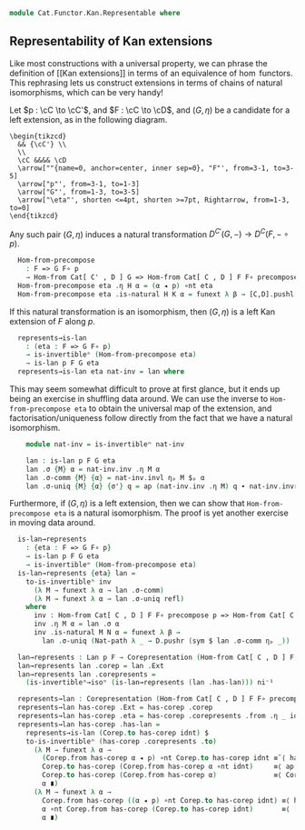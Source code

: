 <!--
```agda
open import Cat.Functor.Hom.Representable
open import Cat.Functor.Naturality
open import Cat.Functor.Kan.Base
open import Cat.Functor.Compose
open import Cat.Functor.Base
open import Cat.Functor.Hom
open import Cat.Prelude

import Cat.Reasoning
```
-->

```agda
module Cat.Functor.Kan.Representable where
```

## Representability of Kan extensions

Like most constructions with a universal property, we can phrase the
definition of [[Kan extensions]] in terms of an equivalence of $\hom$
functors. This rephrasing lets us construct extensions in terms of
chains of natural isomorphisms, which can be very handy!

<!--
```agda
module _
  {o ℓ o' ℓ'}
  {C : Precategory o ℓ} {C' : Precategory o ℓ} {D : Precategory o' ℓ'}
  {p : Functor C C'} {F : Functor C D} {G : Functor C' D}
  where
  private
    module C = Cat.Reasoning C
    module C' = Cat.Reasoning C'
    module D = Cat.Reasoning D
    module [C',D] = Cat.Reasoning Cat[ C' , D ]
    module [C,D] = Cat.Reasoning Cat[ C , D ]
    open Functor
    open _=>_
    open is-lan
    open Corepresentation
    open Isoⁿ
```
-->

Let $p : \cC \to \cC'$, and $F : \cC \to \cD$, and $(G, \eta)$ be
a candidate for a left extension, as in the following diagram.

~~~{.quiver}
\begin{tikzcd}
  && {\cC'} \\
  \\
  \cC &&&& \cD
  \arrow[""{name=0, anchor=center, inner sep=0}, "F"', from=3-1, to=3-5]
  \arrow["p"', from=3-1, to=1-3]
  \arrow["G"', from=1-3, to=3-5]
  \arrow["\eta"', shorten <=4pt, shorten >=7pt, Rightarrow, from=1-3, to=0]
\end{tikzcd}
~~~

Any such pair $(G, \eta)$ induces a natural transformation
$D^{C'}(G, -) \to D^{C}(F, - \circ p)$.

```agda
  Hom-from-precompose
    : F => G F∘ p
    → Hom-from Cat[ C' , D ] G => Hom-from Cat[ C , D ] F F∘ precompose p
  Hom-from-precompose eta .η H α = (α ◂ p) ∘nt eta
  Hom-from-precompose eta .is-natural H K α = funext λ β → [C,D].pushl ◂-distribl
```

If this natural transformation is an isomorphism, then $(G, \eta)$ is a
left Kan extension of $F$ along $p$.

```agda
  represents→is-lan
    : (eta : F => G F∘ p)
    → is-invertibleⁿ (Hom-from-precompose eta)
    → is-lan p F G eta
  represents→is-lan eta nat-inv = lan where
```

This may seem somewhat difficult to prove at first glance, but it ends
up being an exercise in shuffling data around. We can use the inverse
to `Hom-from-precompose eta` to obtain the universal map of the extension, and
factorisation/uniqueness follow directly from the fact that we have
a natural isomorphism.

```agda
    module nat-inv = is-invertibleⁿ nat-inv

    lan : is-lan p F G eta
    lan .σ {M} α = nat-inv.inv .η M α
    lan .σ-comm {M} {α} = nat-inv.invl ηₚ M $ₚ α
    lan .σ-uniq {M} {α} {σ'} q = ap (nat-inv.inv .η M) q ∙ nat-inv.invr ηₚ M $ₚ σ'
```

Furthermore, if $(G, \eta)$ is a left extension, then we can show that
`Hom-from-precompose eta` is a natural isomorphism. The proof is yet another
exercise in moving data around.

```agda
  is-lan→represents
    : {eta : F => G F∘ p}
    → is-lan p F G eta
    → is-invertibleⁿ (Hom-from-precompose eta)
  is-lan→represents {eta} lan =
    to-is-invertibleⁿ inv
      (λ M → funext λ α → lan .σ-comm)
      (λ M → funext λ α → lan .σ-uniq refl)
    where
      inv : Hom-from Cat[ C , D ] F F∘ precompose p => Hom-from Cat[ C' , D ] G
      inv .η M α = lan .σ α
      inv .is-natural M N α = funext λ β →
        lan .σ-uniq (Nat-path λ _ → D.pushr (sym $ lan .σ-comm ηₚ _))
```

<!--
```agda
module _
  {o ℓ o' ℓ'}
  {C : Precategory o ℓ} {C' : Precategory o ℓ} {D : Precategory o' ℓ'}
  {p : Functor C C'} {F : Functor C D}
  where
  private
    module C = Cat.Reasoning C
    module C' = Cat.Reasoning C'
    module D = Cat.Reasoning D
    module [C',D] = Cat.Reasoning Cat[ C' , D ]
    module [C,D] = Cat.Reasoning Cat[ C , D ]
    open Functor
    open _=>_
    open Lan
    open is-lan
    open Corepresentation
    open Isoⁿ
```
-->

```agda
  lan→represents : Lan p F → Corepresentation (Hom-from Cat[ C , D ] F F∘ precompose p)
  lan→represents lan .corep = lan .Ext
  lan→represents lan .corepresents =
    (is-invertibleⁿ→isoⁿ (is-lan→represents (lan .has-lan))) ni⁻¹

  represents→lan : Corepresentation (Hom-from Cat[ C , D ] F F∘ precompose p) → Lan p F
  represents→lan has-corep .Ext = has-corep .corep
  represents→lan has-corep .eta = has-corep .corepresents .from .η _ idnt
  represents→lan has-corep .has-lan =
    represents→is-lan (Corep.to has-corep idnt) $
    to-is-invertibleⁿ (has-corep .corepresents .to)
      (λ M → funext λ α →
        (Corep.from has-corep α ◂ p) ∘nt Corep.to has-corep idnt ≡˘⟨ has-corep .corepresents .from .is-natural _ _ _ $ₚ idnt ⟩
        Corep.to has-corep (Corep.from has-corep α ∘nt idnt)     ≡⟨ ap (Corep.to has-corep) ([C',D].idr _) ⟩
        Corep.to has-corep (Corep.from has-corep α)              ≡⟨ Corep.ε has-corep α ⟩
        α ∎)
      (λ M → funext λ α →
        Corep.from has-corep ((α ◂ p) ∘nt Corep.to has-corep idnt) ≡⟨ has-corep .corepresents .to .is-natural _ _ _ $ₚ _ ⟩
        α ∘nt Corep.from has-corep (Corep.to has-corep idnt)       ≡⟨ [C',D].elimr (Corep.η has-corep idnt) ⟩
        α ∎)
```
